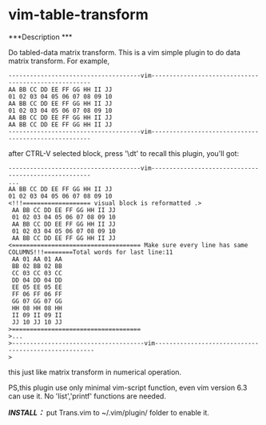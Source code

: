 # vim-table-transform
***Description ***

Do tabled-data matrix transform.
This is a vim simple plugin to do data matrix transform.
For example,
```
-------------------------------------vim-----------------------------------------------------
AA BB CC DD EE FF GG HH II JJ
01 02 03 04 05 06 07 08 09 10
AA BB CC DD EE FF GG HH II JJ
01 02 03 04 05 06 07 08 09 10
AA BB CC DD EE FF GG HH II JJ
AA BB CC DD EE FF GG HH II JJ
-------------------------------------vim-----------------------------------------------------
```
after CTRL-V selected block, press '\dt' to recall this plugin, you'll got:
```
-------------------------------------vim-----------------------------------------------------
...
AA BB CC DD EE FF GG HH II JJ
01 02 03 04 05 06 07 08 09 10
<!!!=================== visual block is reformatted .>
 AA BB CC DD EE FF GG HH II JJ
 01 02 03 04 05 06 07 08 09 10
 AA BB CC DD EE FF GG HH II JJ
 01 02 03 04 05 06 07 08 09 10
 AA BB CC DD EE FF GG HH II JJ
<==================================== Make sure every line has same COLUMNS!!!========Total words for last line:11
 AA 01 AA 01 AA
 BB 02 BB 02 BB
 CC 03 CC 03 CC
 DD 04 DD 04 DD
 EE 05 EE 05 EE
 FF 06 FF 06 FF
 GG 07 GG 07 GG
 HH 08 HH 08 HH
 II 09 II 09 II
 JJ 10 JJ 10 JJ
>====================================
>...
>-------------------------------------vim-----------------------------------------------------
>
```
this just like matrix transform in numerical operation.


PS,this plugin use only minimal vim-script function, even vim version 6.3 can use it. No 'list','printf' functions are needed.

***INSTALL：***
    put Trans.vim to ~/.vim/plugin/ folder to enable it.
